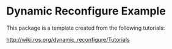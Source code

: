 # Dynamic Reconfigure Example

This package is a template created from the following tutorials:

http://wiki.ros.org/dynamic_reconfigure/Tutorials
